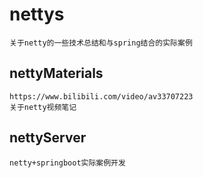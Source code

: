 # nettys
    关于netty的一些技术总结和与spring结合的实际案例
    
## nettyMaterials
    https://www.bilibili.com/video/av33707223
    关于netty视频笔记

## nettyServer
    netty+springboot实际案例开发
    

